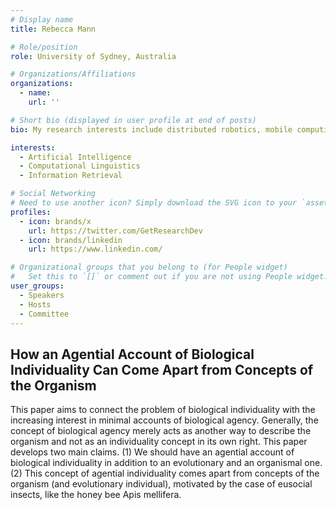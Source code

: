 ```yaml
---
# Display name
title: Rebecca Mann

# Role/position
role: University of Sydney, Australia

# Organizations/Affiliations
organizations:
  - name: 
    url: ''

# Short bio (displayed in user profile at end of posts)
bio: My research interests include distributed robotics, mobile computing and programmable matter.

interests:
  - Artificial Intelligence
  - Computational Linguistics
  - Information Retrieval

# Social Networking
# Need to use another icon? Simply download the SVG icon to your `assets/media/icons/` folder.
profiles:
  - icon: brands/x
    url: https://twitter.com/GetResearchDev
  - icon: brands/linkedin
    url: https://www.linkedin.com/

# Organizational groups that you belong to (for People widget)
#   Set this to `[]` or comment out if you are not using People widget.
user_groups:
  - Speakers
  - Hosts
  - Committee
---
```


<h2>How an Agential Account of Biological Individuality Can Come Apart from Concepts of the Organism</h2>

This paper aims to connect the problem of biological individuality with the increasing interest in minimal accounts of biological agency. Generally, the concept of biological agency merely acts as another way to describe the organism and not as an individuality concept in its own right. This paper develops two main claims. (1) We should have an agential account of biological individuality in addition to an evolutionary and an organismal one. (2) This concept of agential individuality comes apart from concepts of the organism (and evolutionary individual), motivated by the case of eusocial insects, like the honey bee Apis mellifera.

